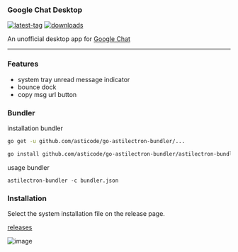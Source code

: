 ### Google Chat Desktop

[![latest-tag](https://badgen.net/github/release/orzhaha/googlechat)](https://github.com/orzhaha/googlechat/releases)
[![downloads](https://img.shields.io/github/downloads/orzhaha/googlechat/total?cacheSeconds=3600)](https://somsubhra.github.io/github-release-stats/?username=orzhaha&repository=googlechat&page=1&per_page=30)

An unofficial desktop app for [Google Chat](http://chat.google.com)

---

### Features

* system tray unread message indicator
* bounce dock
* copy msg url button

### Bundler

installation bundler
```sh
go get -u github.com/asticode/go-astilectron-bundler/...

go install github.com/asticode/go-astilectron-bundler/astilectron-bundler
```

usage bundler
```
astilectron-bundler -c bundler.json
```

### Installation

Select the system installation file on the release page.

[releases](https://github.com/orzhaha/googlechat/releases)

![image](https://github.com/orzhaha/googlechat/assets/1741016/a59a4cff-8d75-4c16-bff0-f903a770120a)
